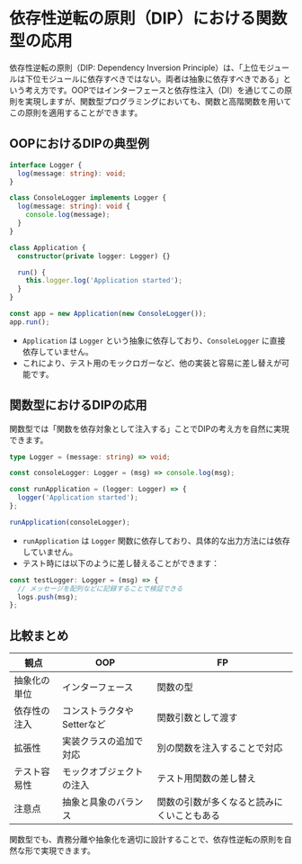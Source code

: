 

# 依存性逆転の原則（DIP）における関数型の応用

依存性逆転の原則（DIP: Dependency Inversion Principle）は、「上位モジュールは下位モジュールに依存すべきではない。両者は抽象に依存すべきである」という考え方です。OOPではインターフェースと依存性注入（DI）を通じてこの原則を実現しますが、関数型プログラミングにおいても、関数と高階関数を用いてこの原則を適用することができます。


## OOPにおけるDIPの典型例

```ts
interface Logger {
  log(message: string): void;
}

class ConsoleLogger implements Logger {
  log(message: string): void {
    console.log(message);
  }
}

class Application {
  constructor(private logger: Logger) {}

  run() {
    this.logger.log('Application started');
  }
}

const app = new Application(new ConsoleLogger());
app.run();
```

- `Application` は `Logger` という抽象に依存しており、`ConsoleLogger` に直接依存していません。
- これにより、テスト用のモックロガーなど、他の実装と容易に差し替えが可能です。


## 関数型におけるDIPの応用

関数型では「関数を依存対象として注入する」ことでDIPの考え方を自然に実現できます。

```ts
type Logger = (message: string) => void;

const consoleLogger: Logger = (msg) => console.log(msg);

const runApplication = (logger: Logger) => {
  logger('Application started');
};

runApplication(consoleLogger);
```

- `runApplication` は `Logger` 関数に依存しており、具体的な出力方法には依存していません。
- テスト時には以下のように差し替えることができます：

```ts
const testLogger: Logger = (msg) => {
  // メッセージを配列などに記録することで検証できる
  logs.push(msg);
};
```


## 比較まとめ

| 観点 | OOP | FP |
|------|-----|----|
| 抽象化の単位 | インターフェース | 関数の型 |
| 依存性の注入 | コンストラクタやSetterなど | 関数引数として渡す |
| 拡張性 | 実装クラスの追加で対応 | 別の関数を注入することで対応 |
| テスト容易性 | モックオブジェクトの注入 | テスト用関数の差し替え |
| 注意点 | 抽象と具象のバランス | 関数の引数が多くなると読みにくいこともある |


関数型でも、責務分離や抽象化を適切に設計することで、依存性逆転の原則を自然な形で実現できます。